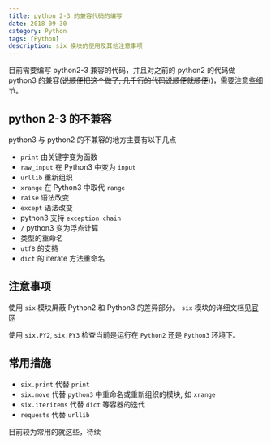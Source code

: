 ```yaml
---
title: python 2-3 的兼容代码的编写
date: 2018-09-30
category: Python
tags: [Python]
description: six 模块的使用及其他注意事项
---
```


目前需要编写 python2-3 兼容的代码，并且对之前的 python2 的代码做 python3 的兼容(~~说顺便把这个做了, 几千行的代码说顺便就顺便~~))，需要注意些细节。

## python 2-3 的不兼容

python3 与 python2 的不兼容的地方主要有以下几点

- `print` 由关键字变为函数
- `raw_input` 在 Python3 中变为 `input`
- `urllib` 重新组织
- `xrange` 在 Python3 中取代 `range`
- `raise` 语法改变
- `except` 语法改变
- python3 支持 `exception chain`
- `/` python3 变为浮点计算
- 类型的重命名
- `utf8` 的支持
- `dict` 的 iterate 方法重命名

## 注意事项

使用 `six` 模块屏蔽 Python2 和 Python3 的差异部分。
`six` 模块的详细文档见[官网](https://pythonhosted.org/six/)

使用 `six.PY2`, `six.PY3` 检查当前是运行在 `Python2` 还是 `Python3` 环境下。

## 常用措施

- `six.print` 代替 `print`
- `six.move` 代替 `python3` 中重命名或重新组织的模块, 如 `xrange`
- `six.iteritems` 代替 `dict` 等容器的迭代
- `requests` 代替 `urllib`

目前较为常用的就这些，待续